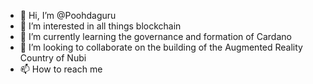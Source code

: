 - 👋 Hi, I’m @Poohdaguru
- 👀 I’m interested in all things blockchain 
- 🌱 I’m currently learning the governance  and formation of Cardano 
- 💞️ I’m looking to collaborate on the building of the Augmented Reality Country of Nubi
- 📫 How to reach me 

<!---
Poohdaguru/Poohdaguru is a ✨ special ✨ repository because its `README.md` (this file) appears on your GitHub profile.
You can click the Preview link to take a look at your changes.
--->
